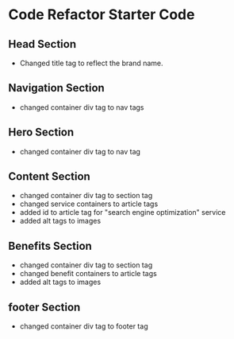 # Code Refactor Starter Code

## Head Section
- Changed title tag to reflect the brand name. 

## Navigation Section
- changed container div tag to nav tags

## Hero Section
- changed container div tag to nav tag

## Content Section
- changed container div tag to section tag
- changed service containers to article tags
- added id to article tag for "search engine optimization" service
- added alt tags to images

## Benefits Section
- changed container div tag to section tag
- changed benefit containers to article tags
- added alt tags to images

## footer Section
- changed container div tag to footer tag